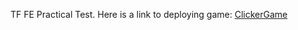 TF FE Practical Test. Here is a link to deploying game: [ClickerGame](https://tech-fabri-test.vercel.app/) 
